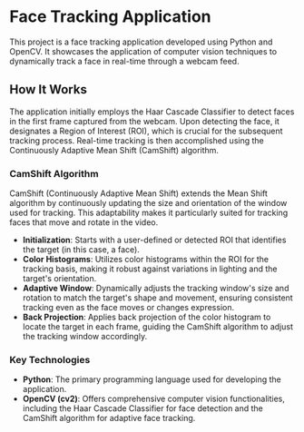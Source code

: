 # Face Tracking Application

This project is a face tracking application developed using Python and OpenCV. It showcases the application of computer vision techniques to dynamically track a face in real-time through a webcam feed.

## How It Works

The application initially employs the Haar Cascade Classifier to detect faces in the first frame captured from the webcam. Upon detecting the face, it designates a Region of Interest (ROI), which is crucial for the subsequent tracking process. Real-time tracking is then accomplished using the Continuously Adaptive Mean Shift (CamShift) algorithm. 

### CamShift Algorithm

CamShift (Continuously Adaptive Mean Shift) extends the Mean Shift algorithm by continuously updating the size and orientation of the window used for tracking. This adaptability makes it particularly suited for tracking faces that move and rotate in the video.

- **Initialization**: Starts with a user-defined or detected ROI that identifies the target (in this case, a face).
- **Color Histograms**: Utilizes color histograms within the ROI for the tracking basis, making it robust against variations in lighting and the target's orientation.
- **Adaptive Window**: Dynamically adjusts the tracking window's size and rotation to match the target's shape and movement, ensuring consistent tracking even as the face moves or changes expression.
- **Back Projection**: Applies back projection of the color histogram to locate the target in each frame, guiding the CamShift algorithm to adjust the tracking window accordingly.

### Key Technologies

- **Python**: The primary programming language used for developing the application.
- **OpenCV (cv2)**: Offers comprehensive computer vision functionalities, including the Haar Cascade Classifier for face detection and the CamShift algorithm for adaptive face tracking.
